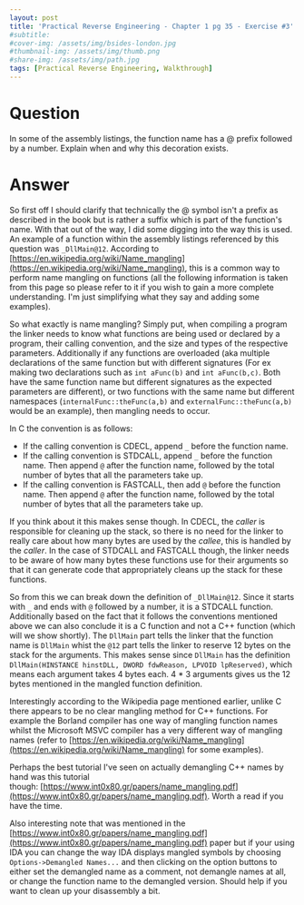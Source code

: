 ```yaml
---
layout: post
title: 'Practical Reverse Engineering - Chapter 1 pg 35 - Exercise #3'
#subtitle: 
#cover-img: /assets/img/bsides-london.jpg
#thumbnail-img: /assets/img/thumb.png
#share-img: /assets/img/path.jpg
tags: [Practical Reverse Engineering, Walkthrough]
---
```


# Question
In some of the assembly listings, the function name has a @ prefix followed by a number. Explain when and why this decoration exists.

# Answer
So first off I should clarify that technically the @ symbol isn't a prefix as described in the book but is rather a suffix which is part of the function's name. With that out of the way, I did some digging into the way this is used. An example of a function within the assembly listings referenced by this question was `_DllMain@12`. According to [https://en.wikipedia.org/wiki/Name_mangling](https://en.wikipedia.org/wiki/Name_mangling), this is a common way to perform name mangling on functions (all the following information is taken from this page so please refer to it if you wish to gain a more complete understanding. I'm just simplifying what they say and adding some examples).

So what exactly is name mangling? Simply put, when compiling a program the linker needs to know what functions are being used or declared by a program, their calling convention, and the size and types of the respective parameters. Additionally if any functions are overloaded (aka multiple declarations of the same function but with different signatures (For ex making two declarations such as `int aFunc(b)` and `int aFunc(b,c)`. Both have the same function name but different signatures as the expected parameters are different), or two functions with the same name but different namespaces (`internalFunc::theFunc(a,b)` and `externalFunc::theFunc(a,b)` would be an example), then mangling needs to occur.

In C the convention is as follows:

* If the calling convention is CDECL, append `_` before the function name.
* If the calling convention is STDCALL, append `_` before the function name. Then append `@` after the function name, followed by the total number of bytes that all the parameters take up.
* If the calling convention is FASTCALL, then add `@` before the function name. Then append `@` after the function name, followed by the total number of bytes that all the parameters take up.

If you think about it this makes sense though. In CDECL, the _caller_ is responsible for cleaning up the stack, so there is no need for the linker to really care about how many bytes are used by the _callee_, this is handled by the _caller_. In the case of STDCALL and FASTCALL though, the linker needs to be aware of how many bytes these functions use for their arguments so that it can generate code that appropriately cleans up the stack for these functions.

So from this we can break down the definition of `_DllMain@12`. Since it starts with `_` and ends with `@` followed by a number, it is a STDCALL function. Additionally based on the fact that it follows the conventions mentioned above we can also conclude it is a C function and not a C++ function (which will we show shortly). The `DllMain` part tells the linker that the function name is `DllMain` whist the `@12` part tells the linker to reserve 12 bytes on the stack for the arguments. This makes sense since `DllMain` has the definition `DllMain(HINSTANCE hinstDLL, DWORD fdwReason, LPVOID lpReserved)`, which means each argument takes 4 bytes each. 4 * 3 arguments gives us the 12 bytes mentioned in the mangled function definition.

Interestingly according to the Wikipedia page mentioned earlier, unlike C there appears to be no clear mangling method for C++ functions. For example the Borland compiler has one way of mangling function names whilst the Microsoft MSVC compiler has a very different way of mangling names (refer to [https://en.wikipedia.org/wiki/Name_mangling](https://en.wikipedia.org/wiki/Name_mangling) for some examples).

Perhaps the best tutorial I've seen on actually demangling C++ names by hand was this tutorial though: [https://www.int0x80.gr/papers/name_mangling.pdf](https://www.int0x80.gr/papers/name_mangling.pdf). Worth a read if you have the time.

Also interesting note that was mentioned in the [https://www.int0x80.gr/papers/name_mangling.pdf](https://www.int0x80.gr/papers/name_mangling.pdf) paper but if your using IDA you can change the way IDA displays mangled symbols by choosing `Options->Demangled Names...` and then clicking on the option buttons to either set the demangled name as a comment, not demangle names at all, or change the function name to the demangled version. Should help if you want to clean up your disassembly a bit.